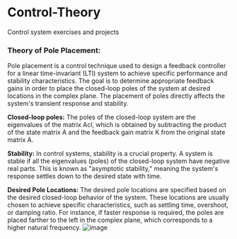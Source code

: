 # Control-Theory
 Control system exercises and projects

### Theory of Pole Placement:

Pole placement is a control technique used to design a feedback controller for a linear time-invariant (LTI) system to achieve specific performance and stability characteristics. The goal is to determine appropriate feedback gains in order to place the closed-loop poles of the system at desired locations in the complex plane. The placement of poles directly affects the system's transient response and stability.

**Closed-loop poles:**
The poles of the closed-loop system are the eigenvalues of the matrix Acl, which is obtained by subtracting the product of the state matrix A and the feedback gain matrix K from the original state matrix A.

**Stability:**
In control systems, stability is a crucial property. A system is stable if all the eigenvalues (poles) of the closed-loop system have negative real parts. This is known as "asymptotic stability," meaning the system's response settles down to the desired state with time.

**Desired Pole Locations:**
The desired pole locations are specified based on the desired closed-loop behavior of the system. These locations are usually chosen to achieve specific characteristics, such as settling time, overshoot, or damping ratio. For instance, if faster response is required, the poles are placed farther to the left in the complex plane, which corresponds to a higher natural frequency.
![image](https://github.com/Nooney27/Control-Theory/assets/114221233/77c4ed7d-0823-4e52-b2c4-f3d7c10971b1)

